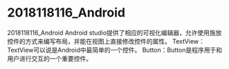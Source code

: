 # 2018118116_Android
2018118116_Android
Android studio提供了相应的可视化编辑器，允许使用施放控件的方式来编写布局，并能在视图上直接修改控件的属性。
TextView：TextView可以说是Android中最简单的一个控件。
Button：Button是程序用于和用户进行交互的一个重要控件。
